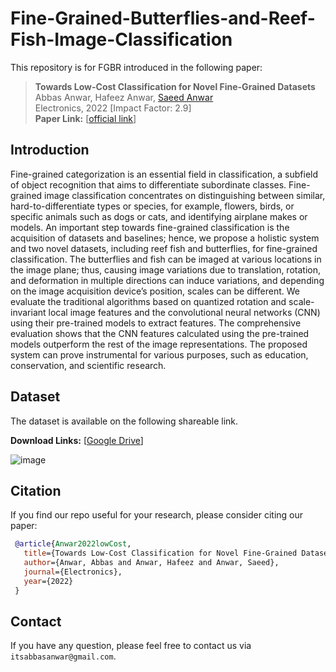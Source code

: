 # Fine-Grained-Butterflies-and-Reef-Fish-Image-Classification
This repository is for FGBR introduced in the following paper:  
> **Towards Low-Cost Classification for Novel Fine-Grained Datasets** <br> 
> Abbas Anwar, Hafeez Anwar, [Saeed Anwar](https://saeed-anwar.github.io/) <br> 
> Electronics, 2022 [Impact Factor: 2.9] <br>
**Paper Link:** [[official link](https://www.mdpi.com/2079-9292/11/17/2701)]
>

## Introduction
Fine-grained categorization is an essential field in classification, a subfield of object recognition that aims to differentiate subordinate classes. Fine-grained image classification concentrates on distinguishing between similar, hard-to-differentiate types or species, for example, flowers, birds, or specific animals such as dogs or cats, and identifying airplane makes or models. An important step towards fine-grained classification is the acquisition of datasets and baselines; hence, we propose a holistic system and two novel datasets, including reef fish and butterflies, for fine-grained classification. The butterflies and fish can be imaged at various locations in the image plane; thus, causing image variations due to translation, rotation, and deformation in multiple directions can induce variations, and depending on the image acquisition device’s position, scales can be different. We evaluate the traditional algorithms based on quantized rotation and scale-invariant local image features and the convolutional neural networks (CNN) using their pre-trained models to extract features. The comprehensive evaluation shows that the CNN features calculated using the pre-trained models outperform the rest of the image representations. The proposed system can prove instrumental for various purposes, such as education, conservation, and scientific research. 


## Dataset
The dataset is available on the following shareable link.

 **Download Links:** [[Google Drive](https://drive.google.com/drive/folders/11bcx8CizpAFohJy6HS2g032bbzVzGN7a?usp=sharing)] 
 
![image](https://user-images.githubusercontent.com/109077603/181914240-544287b0-7831-49da-a9c4-7be3c0d3b0e1.png)

## Citation

   If you find our repo useful for your research, please consider citing our paper:

   ```bibtex
    @article{Anwar2022lowCost,
      title={Towards Low-Cost Classification for Novel Fine-Grained Datasets},
      author={Anwar, Abbas and Anwar, Hafeez and Anwar, Saeed},
      journal={Electronics},
      year={2022}
    }
   ```
## Contact

If you have any question, please feel free to contact us via `itsabbasanwar@gmail.com`.
